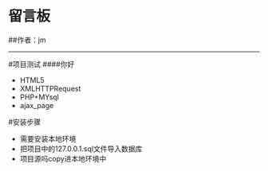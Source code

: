 # 留言板
##作者：jm
******************

#项目测试
####你好
<ul>
<li>HTML5</li>
<li>XMLHTTPRequest</li>
<li>PHP+MYsql</li>
<li>ajax_page</li>
</ul>
#安装步骤
<ul>
    <li>需要安装本地环境</li>
    <li>把项目中的127.0.0.1.sql文件导入数据库</li>
    <li>项目源吗copy进本地环境中</li>
</ul>
